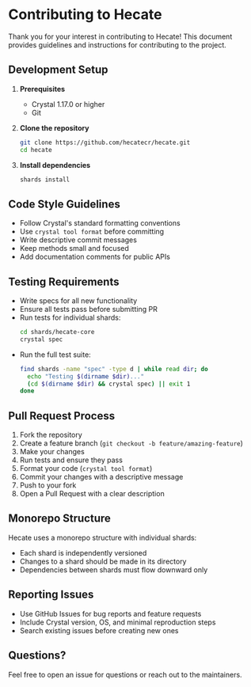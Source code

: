 # Contributing to Hecate

Thank you for your interest in contributing to Hecate! This document provides guidelines and instructions for contributing to the project.

## Development Setup

1. **Prerequisites**
   - Crystal 1.17.0 or higher
   - Git

2. **Clone the repository**
   ```bash
   git clone https://github.com/hecatecr/hecate.git
   cd hecate
   ```

3. **Install dependencies**
   ```bash
   shards install
   ```

## Code Style Guidelines

- Follow Crystal's standard formatting conventions
- Use `crystal tool format` before committing
- Write descriptive commit messages
- Keep methods small and focused
- Add documentation comments for public APIs

## Testing Requirements

- Write specs for all new functionality
- Ensure all tests pass before submitting PR
- Run tests for individual shards:
  ```bash
  cd shards/hecate-core
  crystal spec
  ```
- Run the full test suite:
  ```bash
  find shards -name "spec" -type d | while read dir; do
    echo "Testing $(dirname $dir)..."
    (cd $(dirname $dir) && crystal spec) || exit 1
  done
  ```

## Pull Request Process

1. Fork the repository
2. Create a feature branch (`git checkout -b feature/amazing-feature`)
3. Make your changes
4. Run tests and ensure they pass
5. Format your code (`crystal tool format`)
6. Commit your changes with a descriptive message
7. Push to your fork
8. Open a Pull Request with a clear description

## Monorepo Structure

Hecate uses a monorepo structure with individual shards:
- Each shard is independently versioned
- Changes to a shard should be made in its directory
- Dependencies between shards must flow downward only

## Reporting Issues

- Use GitHub Issues for bug reports and feature requests
- Include Crystal version, OS, and minimal reproduction steps
- Search existing issues before creating new ones

## Questions?

Feel free to open an issue for questions or reach out to the maintainers.